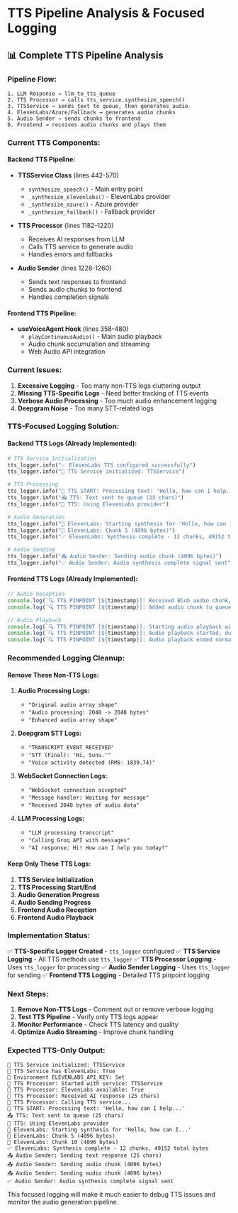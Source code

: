 # TTS Pipeline Analysis & Focused Logging

## 📊 **Complete TTS Pipeline Analysis**

### **Pipeline Flow:**

```
1. LLM Response → llm_to_tts_queue
2. TTS Processor → calls tts_service.synthesize_speech()
3. TTSService → sends text to queue, then generates audio
4. ElevenLabs/Azure/Fallback → generates audio chunks
5. Audio Sender → sends chunks to frontend
6. Frontend → receives audio chunks and plays them
```

### **Current TTS Components:**

#### **Backend TTS Pipeline:**
- **TTSService Class** (lines 442-570)
  - `synthesize_speech()` - Main entry point
  - `_synthesize_elevenlabs()` - ElevenLabs provider
  - `_synthesize_azure()` - Azure provider  
  - `_synthesize_fallback()` - Fallback provider

- **TTS Processor** (lines 1182-1220)
  - Receives AI responses from LLM
  - Calls TTS service to generate audio
  - Handles errors and fallbacks

- **Audio Sender** (lines 1228-1260)
  - Sends text responses to frontend
  - Sends audio chunks to frontend
  - Handles completion signals

#### **Frontend TTS Pipeline:**
- **useVoiceAgent Hook** (lines 358-480)
  - `playContinuousAudio()` - Main audio playback
  - Audio chunk accumulation and streaming
  - Web Audio API integration

### **Current Issues:**

1. **Excessive Logging** - Too many non-TTS logs cluttering output
2. **Missing TTS-Specific Logs** - Need better tracking of TTS events
3. **Verbose Audio Processing** - Too much audio enhancement logging
4. **Deepgram Noise** - Too many STT-related logs

### **TTS-Focused Logging Solution:**

#### **Backend TTS Logs (Already Implemented):**
```python
# TTS Service Initialization
tts_logger.info("✅ ElevenLabs TTS configured successfully")
tts_logger.info("🎯 TTS Service initialized: TTSService")

# TTS Processing
tts_logger.info("🎯 TTS START: Processing text: 'Hello, how can I help...'")
tts_logger.info("📤 TTS: Text sent to queue (25 chars)")
tts_logger.info("🎵 TTS: Using ElevenLabs provider")

# Audio Generation
tts_logger.info("🎵 ElevenLabs: Starting synthesis for 'Hello, how can I...'")
tts_logger.info("🎵 ElevenLabs: Chunk 5 (4096 bytes)")
tts_logger.info("✅ ElevenLabs: Synthesis complete - 12 chunks, 49152 total bytes")

# Audio Sending
tts_logger.info("📤 Audio Sender: Sending audio chunk (4096 bytes)")
tts_logger.info("✅ Audio Sender: Audio synthesis complete signal sent")
```

#### **Frontend TTS Logs (Already Implemented):**
```javascript
// Audio Reception
console.log(`🔍 TTS PINPOINT [${timestamp}]: Received Blob audio chunk, size: 4096 bytes`);
console.log(`🔍 TTS PINPOINT [${timestamp}]: Added audio chunk to queue. Queue size: 3`);

// Audio Playback
console.log(`🔍 TTS PINPOINT [${timestamp}]: Starting audio playback with 3 chunks`);
console.log(`🔍 TTS PINPOINT [${timestamp}]: Audio playback started, duration: 2.5s`);
console.log(`🔍 TTS PINPOINT [${timestamp}]: Audio playback ended normally`);
```

### **Recommended Logging Cleanup:**

#### **Remove These Non-TTS Logs:**
1. **Audio Processing Logs:**
   - `"Original audio array shape"`
   - `"Audio processing: 2048 -> 2048 bytes"`
   - `"Enhanced audio array shape"`

2. **Deepgram STT Logs:**
   - `"TRANSCRIPT EVENT RECEIVED"`
   - `"STT (Final): 'Hi, Sunu.'"`
   - `"Voice activity detected (RMS: 1839.74)"`

3. **WebSocket Connection Logs:**
   - `"WebSocket connection accepted"`
   - `"Message handler: Waiting for message"`
   - `"Received 2048 bytes of audio data"`

4. **LLM Processing Logs:**
   - `"LLM processing transcript"`
   - `"Calling Groq API with messages"`
   - `"AI response: Hi! How can I help you today?"`

#### **Keep Only These TTS Logs:**
1. **TTS Service Initialization**
2. **TTS Processing Start/End**
3. **Audio Generation Progress**
4. **Audio Sending Progress**
5. **Frontend Audio Reception**
6. **Frontend Audio Playback**

### **Implementation Status:**

✅ **TTS-Specific Logger Created** - `tts_logger` configured
✅ **TTS Service Logging** - All TTS methods use `tts_logger`
✅ **TTS Processor Logging** - Uses `tts_logger` for processing
✅ **Audio Sender Logging** - Uses `tts_logger` for sending
✅ **Frontend TTS Logging** - Detailed TTS pinpoint logging

### **Next Steps:**

1. **Remove Non-TTS Logs** - Comment out or remove verbose logging
2. **Test TTS Pipeline** - Verify only TTS logs appear
3. **Monitor Performance** - Check TTS latency and quality
4. **Optimize Audio Streaming** - Improve chunk handling

### **Expected TTS-Only Output:**

```
🎯 TTS Service initialized: TTSService
🎯 TTS Service has ElevenLabs: True
🎯 Environment ELEVENLABS_API_KEY: Set
🎯 TTS Processor: Started with service: TTSService
🎯 TTS Processor: ElevenLabs available: True
🎯 TTS Processor: Received AI response (25 chars)
🎯 TTS Processor: Calling TTS service...
🎯 TTS START: Processing text: 'Hello, how can I help...'
📤 TTS: Text sent to queue (25 chars)
🎵 TTS: Using ElevenLabs provider
🎵 ElevenLabs: Starting synthesis for 'Hello, how can I...'
🎵 ElevenLabs: Chunk 5 (4096 bytes)
🎵 ElevenLabs: Chunk 10 (4096 bytes)
✅ ElevenLabs: Synthesis complete - 12 chunks, 49152 total bytes
📤 Audio Sender: Sending text response (25 chars)
📤 Audio Sender: Sending audio chunk (4096 bytes)
📤 Audio Sender: Sending audio chunk (4096 bytes)
✅ Audio Sender: Audio synthesis complete signal sent
```

This focused logging will make it much easier to debug TTS issues and monitor the audio generation pipeline. 